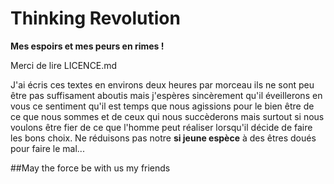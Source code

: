 # Thinking Revolution

**Mes espoirs et mes peurs en rimes !**

Merci de lire LICENCE.md

J'ai écris ces textes en environs deux heures par morceau ils ne sont peu être pas suffisament aboutis 
mais j'espères sincèrement qu'il éveillerons en vous ce sentiment qu'il est temps que nous agissions pour le bien
être de ce que nous sommes et de ceux qui nous succèderons mais surtout si nous voulons être fier de ce que 
l'homme peut réaliser lorsqu'il décide de faire les bons choix. Ne réduisons pas notre **si jeune espèce** à des êtres doués pour faire le mal...

##May the force be with us my friends
